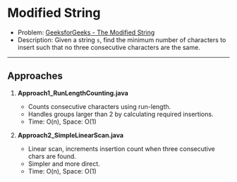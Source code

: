 # Modified String

- Problem: [GeeksforGeeks - The Modified String](https://www.geeksforgeeks.org/problems/the-modified-string-1587115621/0)  
- Description: Given a string `s`, find the minimum number of characters to insert such that no three consecutive characters are the same.

---

## Approaches

1. **Approach1_RunLengthCounting.java**
   - Counts consecutive characters using run-length.
   - Handles groups larger than 2 by calculating required insertions.
   - Time: O(n), Space: O(1)

2. **Approach2_SimpleLinearScan.java**
   - Linear scan, increments insertion count when three consecutive chars are found.
   - Simpler and more direct.
   - Time: O(n), Space: O(1)

